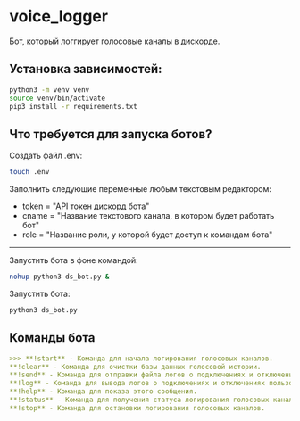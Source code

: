 # voice_logger
Бот, который логгирует голосовые каналы в дискорде. 
## Установка зависимостей:
```bash
python3 -m venv venv
source venv/bin/activate
pip3 install -r requirements.txt
```
## Что требуется для запуска ботов?
Создать файл .env:
```bash
touch .env
```
Заполнить следующие переменные любым текстовым редактором:
* token = "API токен дискорд бота"
* cname = "Название текстового канала, в котором будет работать бот"
* role = "Название роли, у которой будет доступ к командам бота"
---
Запустить бота в фоне командой:
```bash
nohup python3 ds_bot.py &
```
Запустить бота:
```bash
python3 ds_bot.py
```
## Команды бота
```md
>>> **!start** - Команда для начала логирования голосовых каналов.
**!clear** - Команда для очистки базы данных голосовой истории.
**!send** - Команда для отправки файла логов о подключениях и отключениях пользователей во всех голосовых каналах за день.
**!log** - Команда для вывода логов о подключениях и отключениях пользователей во всех голосовых каналах за день.
**!help** - Команда для показа этого сообщения.
**!status** - Команда для получения статуса логирования голосовых каналов.
**!stop** - Команда для остановки логирования голосовых каналов.
```
